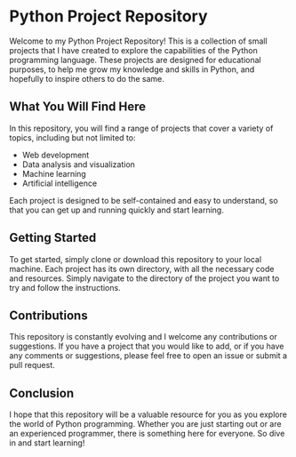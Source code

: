 # Python Project Repository

Welcome to my Python Project Repository! This is a collection of small projects that I have created to explore the capabilities of the Python programming language. These projects are designed for educational purposes, to help me grow my knowledge and skills in Python, and hopefully to inspire others to do the same.

## What You Will Find Here

In this repository, you will find a range of projects that cover a variety of topics, including but not limited to:

- Web development
- Data analysis and visualization
- Machine learning
- Artificial intelligence

Each project is designed to be self-contained and easy to understand, so that you can get up and running quickly and start learning.

## Getting Started

To get started, simply clone or download this repository to your local machine. Each project has its own directory, with all the necessary code and resources. Simply navigate to the directory of the project you want to try and follow the instructions.

## Contributions

This repository is constantly evolving and I welcome any contributions or suggestions. If you have a project that you would like to add, or if you have any comments or suggestions, please feel free to open an issue or submit a pull request.

## Conclusion

I hope that this repository will be a valuable resource for you as you explore the world of Python programming. Whether you are just starting out or are an experienced programmer, there is something here for everyone. So dive in and start learning!
